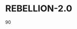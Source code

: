 # REBELLION-2.0                                                                                                          

90
